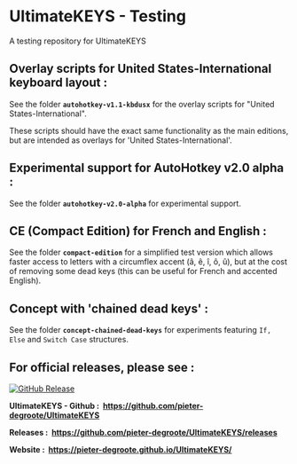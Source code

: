 # UltimateKEYS - Testing
A testing repository for UltimateKEYS

## Overlay scripts for United States-International keyboard layout :

See the folder **`autohotkey-v1.1-kbdusx`** for the overlay scripts for "United States-International".

These scripts should have the exact same functionality as the main editions, but are intended as overlays for 'United States-International'.

## Experimental support for AutoHotkey v2.0 alpha :

See the folder **`autohotkey-v2.0-alpha`** for experimental support.

## CE (Compact Edition) for French and English :

See the folder **`compact-edition`** for a simplified test version which allows faster access to letters with a circumflex accent (â, ê, î, ô, û), but at the cost of removing some dead keys (this can be useful for French and accented English).

## Concept with 'chained dead keys' :

See the folder **`concept-chained-dead-keys`** for experiments featuring `If, Else` and `Switch Case` structures.

## For official releases, please see :

[![GitHub Release](https://img.shields.io/github/release/pieter-degroote/UltimateKEYS.svg)](https://github.com/pieter-degroote/UltimateKEYS/releases)

**UltimateKEYS - Github : &nbsp;https://github.com/pieter-degroote/UltimateKEYS**

**Releases : &nbsp;https://github.com/pieter-degroote/UltimateKEYS/releases**

**Website : &nbsp;https://pieter-degroote.github.io/UltimateKEYS/**
